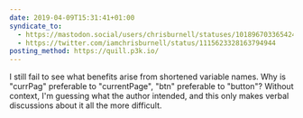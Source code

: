 ```yaml
---
date: 2019-04-09T15:31:41+01:00
syndicate_to:
  - https://mastodon.social/users/chrisburnell/statuses/101896703365424633
  - https://twitter.com/iamchrisburnell/status/1115623328163794944
posting_method: https://quill.p3k.io/
---
```


I still fail to see what benefits arise from shortened variable names. Why is "currPag" preferable to "currentPage", "btn" preferable to "button"? Without context, I'm guessing what the author intended, and this only makes verbal discussions about it all the more difficult.
